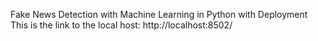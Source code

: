 Fake News Detection with Machine Learning in Python with Deployment
This is the link to the local host: http://localhost:8502/ 

